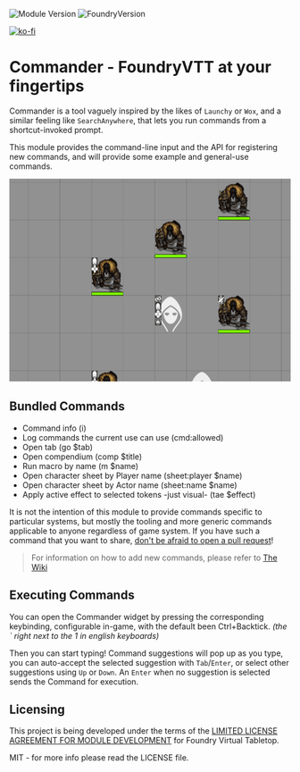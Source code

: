 ![Module Version](https://img.shields.io/github/v/release/ccjmk/commander?color=blue)
![FoundryVersion](https://img.shields.io/endpoint?url=https://foundryshields.com/version?url=https%3A%2F%2Fgithub.com%2Fccjmk%2Fcommander%2Freleases%2Flatest%2Fdownload%2Fmodule.json)

[![ko-fi](https://ko-fi.com/img/githubbutton_sm.svg)](https://ko-fi.com/N4N88281M)

# Commander - FoundryVTT at your fingertips

Commander is a tool vaguely inspired by the likes of `Launchy` or `Wox`, and a similar feeling like `SearchAnywhere`, that lets you run commands from a shortcut-invoked prompt.

This module provides the command-line input and the API for registering new commands, and will provide some example and general-use commands.

<img src="./media/cmd-example.gif" width="600" height="363" />

## Bundled Commands

* Command info (i)
* Log commands the current use can use (cmd:allowed)
* Open tab (go $tab)
* Open compendium (comp $title)
* Run macro by name (m $name)
* Open character sheet by Player name (sheet:player $name)
* Open character sheet by Actor name (sheet:name $name)
* Apply active effect to selected tokens -just visual- (tae $effect)

It is not the intention of this module to provide commands specific to particular systems, but mostly the tooling and more generic commands applicable to anyone regardless of game system. If you have such a command that you want to share, [don't be afraid to open a pull request](https://github.com/ccjmk/commander/pulls)!

> For information on how to add new commands, please refer to [The Wiki](https://github.com/ccjmk/commander/wiki)

## Executing Commands

You can open the Commander widget by pressing the corresponding keybinding, configurable in-game, with the default been Ctrl+Backtick.  *(the ` right next to the 1 in english keyboards)*

Then you can start typing! Command suggestions will pop up as you type, you can auto-accept the selected suggestion with `Tab`/`Enter`, or select other suggestions using `Up` or `Down`. An `Enter` when no suggestion is selected sends the Command for execution.

## Licensing

This project is being developed under the terms of the
[LIMITED LICENSE AGREEMENT FOR MODULE DEVELOPMENT] for Foundry Virtual Tabletop.

MIT - for more info please read the LICENSE file.

[LIMITED LICENSE AGREEMENT FOR MODULE DEVELOPMENT]: https://foundryvtt.com/article/license/
